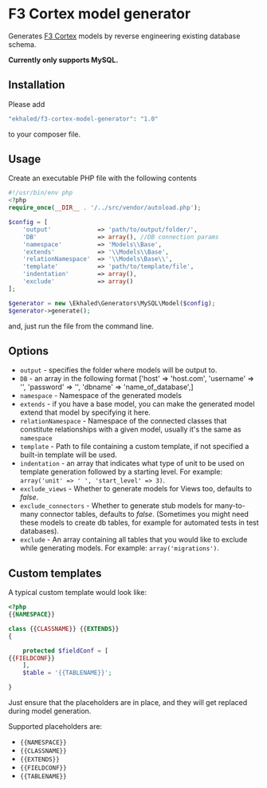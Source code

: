 # F3 Cortex model generator
Generates [F3 Cortex](https://github.com/ikkez/f3-cortex) models by reverse engineering existing database schema.

**Currently only supports MySQL.**

## Installation
Please add
```php
"ekhaled/f3-cortex-model-generator": "1.0"
```
to your composer file.

## Usage
Create an executable PHP file with the following contents
```php
#!/usr/bin/env php
<?php
require_once(__DIR__ . '/../src/vendor/autoload.php');

$config = [
    'output'             => 'path/to/output/folder/',
    'DB'                 => array(), //DB connection params
    'namespace'          => 'Models\\Base',
    'extends'            => '\\Models\\Base',
    'relationNamespace'  => '\\Models\Base\\',
    'template'           => 'path/to/template/file',
    'indentation'        => array(),
    'exclude'            => array()
];

$generator = new \Ekhaled\Generators\MySQL\Model($config);
$generator->generate();
```
and, just run the file from the command line.

## Options
 - `output` - specifies the folder where models will be output to.
 - `DB` - an array in the following format ['host' => 'host.com', 'username' => '', 'password' => '', 'dbname' => 'name_of_database',]
 - `namespace` - Namespace of the generated models
 - `extends` - if you have a base model, you can make the generated model extend that model by specifying it here.
 - `relationNamespace` - Namespace of the connected classes that constitute relationships with a given model, usually it's the same as `namespace`
 - `template` - Path to file containing a custom template, if not specified a built-in template will be used.
- `indentation` - an array that indicates what type of unit to be used on template generation followed by a starting level.  For example: `array('unit' => ' ', 'start_level' => 3)`.
 - `exclude_views` - Whether to generate models for Views too, defaults to _false_.
 - `exclude_connectors` - Whether to generate stub models for many-to-many connector tables, defaults to _false_. (Sometimes you might need these models to create db tables, for example for automated tests in test databases).
 - `exclude` - An array containing all tables that you would like to exclude while generating models. For example: `array('migrations')`.

## Custom templates
A typical custom template would look like:
```php
<?php
{{NAMESPACE}}

class {{CLASSNAME}} {{EXTENDS}}
{

    protected $fieldConf = [
{{FIELDCONF}}
    ],
    $table = '{{TABLENAME}}';

}
```
Just ensure that the placeholders are in place, and they will get replaced during model generation.

Supported placeholders are:
 - `{{NAMESPACE}}`
 - `{{CLASSNAME}}`
 - `{{EXTENDS}}`
 - `{{FIELDCONF}}`
 - `{{TABLENAME}}`
